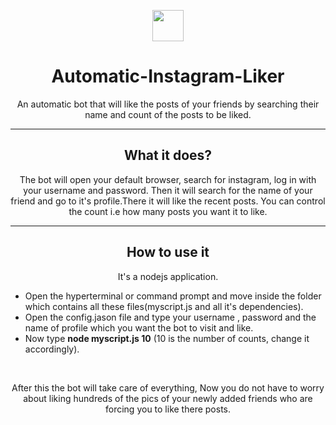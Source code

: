 <p align ="center"><img src="https://www.flaticon.com/svg/static/icons/svg/1384/1384063.svg" width="50" height="50"> </p>
<h1 align ="center">Automatic-Instagram-Liker</h1>
<p align ="center">An automatic bot that will like the posts of your friends by searching their name and count of the posts to be liked.</p>
<hr>
<h2 align ="center">What it does?</h2>
<p align ="center">The bot will open your default browser, search for instagram, log in with your username and password. Then it will search for the name of your friend and go to it's profile.There it will like the recent posts. You can control the count i.e how many posts you want it to like.</p>
<hr>
<h2 align ="center"> How to use it </h2>
<p align ="center">It's a nodejs application.</p>
<ul>
  <li> Open the hyperterminal or command prompt and move inside the folder which contains all these files(myscript.js and all it's dependencies).</li>
  <li> Open the config.jason file and type your username , password and the name of profile which you want the bot to visit and like.
  <li> Now type <b>node myscript.js 10</b> (10 is the number of counts, change it accordingly).
</ul>
</br>
<p align ="center"> After this the bot will take care of everything, Now you do not have to worry about liking hundreds of the pics of your newly added friends who are forcing you to like there posts.</p>
